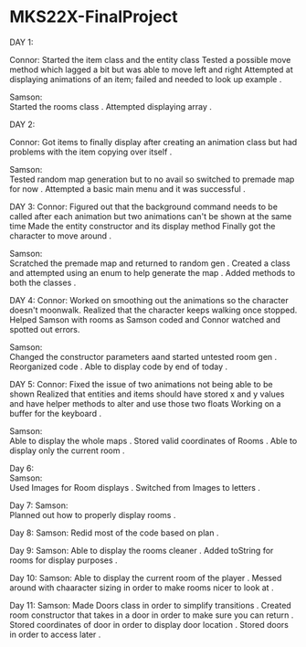 # MKS22X-FinalProject
DAY 1:

Connor:
Started the item class and the entity class
Tested a possible move method which lagged a bit but was able to move left and right
Attempted at displaying animations of an item; failed and needed to look up example . 

Samson:  
Started the rooms class . 
Attempted displaying array . 

DAY 2:

Connor:
Got items to finally display after creating an animation class but had problems with the item copying over itself . 

Samson:  
Tested random map generation but to no avail so switched to premade map for now . 
Attempted a basic main menu and it was successful . 

DAY 3:
Connor:
Figured out that the background command needs to be called after each animation but two animations can't be shown at the same 
time
Made the entity constructor and its display method
Finally got the character to move around .    
  
Samson:    
Scratched the premade map and returned to random gen . 
Created a class and attempted using an enum to help generate the map .
Added methods to both the classes . 

DAY 4:
Connor:
Worked on smoothing out the animations so the character doesn't moonwalk. Realized that the character keeps walking once 
stopped.
Helped Samson with rooms as Samson coded and Connor watched and spotted out errors. 

Samson:  
Changed the constructor parameters aand started untested room gen . 
Reorganized code . 
Able to display code by end of today . 

DAY 5:
Connor:
Fixed the issue of two animations not being able to be shown
Realized that entities and items should have stored x and y values and have helper methods to alter and use those two floats
Working on a buffer for the keyboard . 

Samson:  
Able to display the whole maps . 
Stored valid coordinates of Rooms . 
Able to display only the current room . 

Day 6:  
Samson:  
Used Images for Room displays . 
Switched from Images to letters . 

Day 7:
Samson:  
Planned out how to properly display rooms . 
  
Day 8:
Samson: 
Redid most of the code based on plan . 

Day 9: 
Samson:
Able to display the rooms cleaner . 
Added toString for rooms for display purposes . 

Day 10:
Samson: 
Able to display the current room of the player .
Messed around with chaaracter sizing in order to make rooms nicer to look at . 

Day 11:
Samson:
Made Doors class in order to simplify transitions . 
Created room constructor that takes in a door in order to make sure you can return . 
Stored coordinates of door in order to display door location . 
Stored doors in order to access later . 

